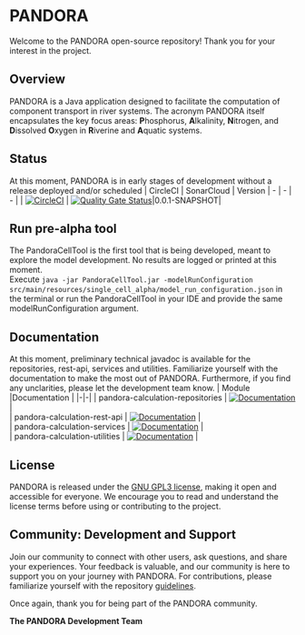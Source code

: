 # PANDORA

Welcome to the PANDORA open-source repository! Thank you for your interest in the project.

  
## Overview

PANDORA is a Java application designed to facilitate the computation of component transport in river systems. The acronym PANDORA itself encapsulates the key focus areas: **P**hosphorus, **A**lkalinity, **N**itrogen, and **D**issolved **O**xygen in **R**iverine and **A**quatic systems.

  
## Status
At this moment, PANDORA is in early stages of development without a release deployed and/or scheduled
| CircleCI | SonarCloud | Version
| - | - | - |
| [![CircleCI](https://dl.circleci.com/status-badge/img/gh/WJ-van-Hoek/PANDORA/tree/master.svg?style=svg)](https://dl.circleci.com/status-badge/redirect/gh/WJ-van-Hoek/PANDORA/tree/master) | [![Quality Gate Status](https://sonarcloud.io/api/project_badges/measure?project=WJ-van-Hoek_PANDORA&metric=alert_status)](https://sonarcloud.io/summary/new_code?id=WJ-van-Hoek_PANDORA)|0.0.1-SNAPSHOT|

## Run pre-alpha tool
The PandoraCellTool is the first tool that is being developed, meant to explore the model development. No results are logged or printed at this moment.  
Execute `java -jar PandoraCellTool.jar -modelRunConfiguration src/main/resources/single_cell_alpha/model_run_configuration.json` in the terminal or run the PandoraCellTool in your IDE and provide the same modelRunConfiguration argument.

## Documentation

At this moment, preliminary technical javadoc is available for the repositories, rest-api, services and utilities. Familiarize yourself with the documentation to make the most out of PANDORA. Furthermore, if you find any unclarities, please let the development team know.
| Module |Documentation |
|-|-|
| pandora-calculation-repositories | [![Documentation](https://img.shields.io/badge/Documentation-HTML-blue.svg?logo=Java&logoColor=white&link=https://wj-van-hoek.github.io/PANDORA/docs/pandora-calculation-repositories/apidocs/index.html)](https://wj-van-hoek.github.io/PANDORA/docs/pandora-calculation-repositories/apidocs/index.html) |  
| pandora-calculation-rest-api | [![Documentation](https://img.shields.io/badge/Documentation-HTML-blue.svg?logo=Java&logoColor=white&link=https://wj-van-hoek.github.io/PANDORA/docs/pandora-calculation-rest-api/apidocs/index.html)](https://wj-van-hoek.github.io/PANDORA/docs/pandora-calculation-rest-api/apidocs/index.html) |  
| pandora-calculation-services | [![Documentation](https://img.shields.io/badge/Documentation-HTML-blue.svg?logo=Java&logoColor=white&link=https://wj-van-hoek.github.io/PANDORA/docs/pandora-calculation-services/apidocs/index.html)](https://wj-van-hoek.github.io/PANDORA/docs/pandora-calculation-services/apidocs/index.html) |  
| pandora-calculation-utilities | [![Documentation](https://img.shields.io/badge/Documentation-HTML-blue.svg?logo=Java&logoColor=white&link=https://wj-van-hoek.github.io/PANDORA/docs/pandora-calculation-utilities/apidocs/index.html)](https://wj-van-hoek.github.io/PANDORA/docs/pandora-calculation-utilities/apidocs/index.html) |  
  

## License

PANDORA is released under the [GNU GPL3 license](pandora-administration/LICENSE.md), making it open and accessible for everyone. We encourage you to read and understand the license terms before using or contributing to the project.

  

## Community: Development and Support

Join our community to connect with other users, ask questions, and share your experiences. Your feedback is valuable, and our community is here to support you on your journey with PANDORA. For contributions, please familiarize yourself with the repository [guidelines](pandora-administration/GUIDELINES.md).

 
Once again, thank you for being part of the PANDORA community.

  

**The PANDORA Development Team**
